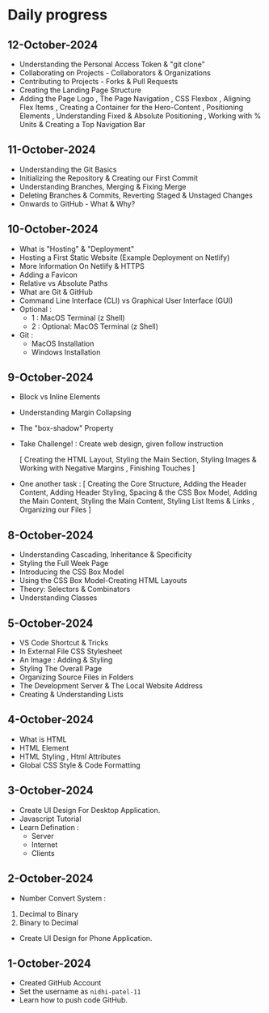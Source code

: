 # Daily progress

## 12-October-2024
-  Understanding the Personal Access Token & "git clone"
- Collaborating on Projects - Collaborators & Organizations
- Contributing to Projects - Forks & Pull Requests
- Creating the Landing Page Structure
- Adding the Page Logo , The Page Navigation , CSS Flexbox , Aligning Flex Items , Creating a Container for the Hero-Content , Positioning Elements , Understanding Fixed & Absolute Positioning , Working with % Units & Creating a Top Navigation Bar   

## 11-October-2024
- Understanding the Git Basics
- Initializing the Repository & Creating our First Commit 
- Understanding Branches, Merging & Fixing Merge
- Deleting Branches & Commits, Reverting Staged & Unstaged Changes
-  Onwards to GitHub - What & Why? 

## 10-October-2024
- What is "Hosting" & "Deployment"
- Hosting a First Static Website (Example Deployment on Netlify)
- More Information On Netlify & HTTPS
-  Adding a Favicon
- Relative vs Absolute Paths
- What are Git & GitHub
- Command Line Interface (CLI) vs Graphical User Interface (GUI) 
- Optional : 
  - 1 : MacOS Terminal (z Shell)  
  - 2 : Optional: MacOS Terminal (z Shell) 
- Git : 
  - MacOS Installation 
  - Windows Installation

## 9-October-2024
- Block vs Inline Elements 
- Understanding Margin Collapsing
- The "box-shadow" Property 
- Take Challenge! : Create web design, given follow instruction 

   [ Creating the HTML Layout, Styling the Main Section, Styling Images & Working with Negative Margins , Finishing Touches ] 
- One another task : [ Creating the Core Structure, Adding the Header Content, Adding Header Styling, Spacing & the CSS Box Model, Adding the Main Content, Styling the Main Content, Styling List Items & Links , Organizing our Files ]   

## 8-October-2024
- Understanding Cascading, Inheritance & Specificity
- Styling the Full Week Page
- Introducing the CSS Box Model
- Using the CSS Box Model-Creating HTML Layouts
- Theory: Selectors & Combinators
- Understanding Classes 

## 5-October-2024
- VS Code Shortcut & Tricks
- In External File CSS Stylesheet
- An Image : Adding & Styling
- Styling The Overall Page
- Organizing Source Files in Folders
- The Development Server & The Local   Website Address
- Creating & Understanding Lists

## 4-October-2024
- What is HTML
- HTML Element
- HTML Styling , Html Attributes
- Global CSS Style &  Code Formatting 

## 3-October-2024
- Create UI Design For Desktop Application.
- Javascript Tutorial
- Learn Defination :
  - Server 
  - Internet
  - Clients
  
## 2-October-2024 
- Number Convert System : 
 1. Decimal to Binary 
 2. Binary to Decimal
 - Create UI Design for Phone Application.
 
## 1-October-2024
- Created GitHub Account
- Set the username as `nidhi-patel-11`
- Learn how to push code GitHub.
